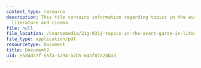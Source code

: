 ```yaml
---
content_type: resource
description: This file contains information regarding topics in the avant-garde in
  literature and cinema.
file: null
file_location: /coursemedia/21g-031j-topics-in-the-avant-garde-in-literature-and-cinema-spring-2003/e5d4d77f55fa4294a7b564af07a2bba3_MIT21G_031JS03_lecture2.pdf
file_type: application/pdf
resourcetype: Document
title: Document2
uid: e5d4d77f-55fa-4294-a7b5-64af07a2bba3
---
```

